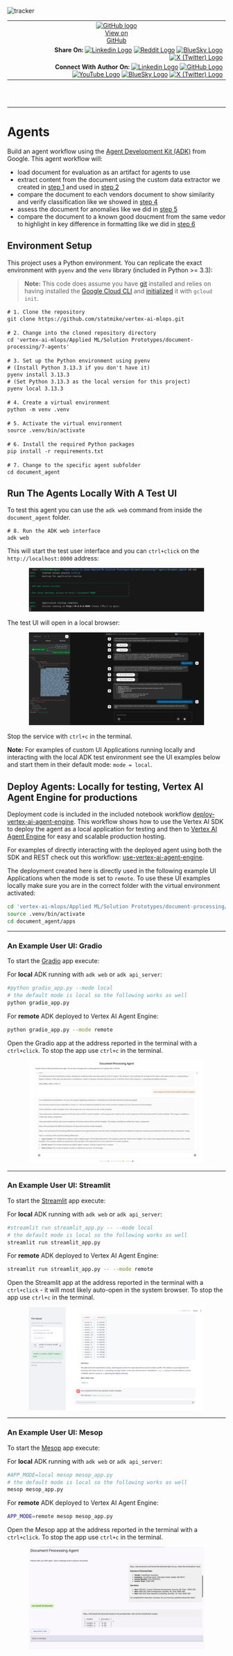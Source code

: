 ![tracker](https://us-central1-vertex-ai-mlops-369716.cloudfunctions.net/pixel-tracking?path=statmike%2Fvertex-ai-mlops%2FApplied+ML%2FSolution+Prototypes%2Fdocument-processing%2F7-agents&file=readme.md)
<!--- header table --->
<table>
<tr>     
  <td style="text-align: center">
    <a href="https://github.com/statmike/vertex-ai-mlops/blob/main/Applied%20ML/Solution%20Prototypes/document-processing/7-agents/readme.md">
      <img width="32px" src="https://www.svgrepo.com/download/217753/github.svg" alt="GitHub logo">
      <br>View on<br>GitHub
    </a>
  </td>
</tr>
<tr>
  <td style="text-align: right">
    <b>Share On: </b> 
    <a href="https://www.linkedin.com/sharing/share-offsite/?url=https%3A//github.com/statmike/vertex-ai-mlops/blob/main/Applied%20ML/Solution%20Prototypes/document-processing/7-agents/readme.md"><img src="https://upload.wikimedia.org/wikipedia/commons/8/81/LinkedIn_icon.svg" alt="Linkedin Logo" width="20px"></a> 
    <a href="https://reddit.com/submit?url=https%3A//github.com/statmike/vertex-ai-mlops/blob/main/Applied%20ML/Solution%20Prototypes/document-processing/7-agents/readme.md"><img src="https://redditinc.com/hubfs/Reddit%20Inc/Brand/Reddit_Logo.png" alt="Reddit Logo" width="20px"></a> 
    <a href="https://bsky.app/intent/compose?text=https%3A//github.com/statmike/vertex-ai-mlops/blob/main/Applied%20ML/Solution%20Prototypes/document-processing/7-agents/readme.md"><img src="https://upload.wikimedia.org/wikipedia/commons/7/7a/Bluesky_Logo.svg" alt="BlueSky Logo" width="20px"></a> 
    <a href="https://twitter.com/intent/tweet?url=https%3A//github.com/statmike/vertex-ai-mlops/blob/main/Applied%20ML/Solution%20Prototypes/document-processing/7-agents/readme.md"><img src="https://upload.wikimedia.org/wikipedia/commons/5/5a/X_icon_2.svg" alt="X (Twitter) Logo" width="20px"></a> 
  </td>
</tr>
<tr>
  <td style="text-align: right">
    <b>Connect With Author On: </b> 
    <a href="https://www.linkedin.com/in/statmike"><img src="https://upload.wikimedia.org/wikipedia/commons/8/81/LinkedIn_icon.svg" alt="Linkedin Logo" width="20px"></a>
    <a href="https://www.github.com/statmike"><img src="https://www.svgrepo.com/download/217753/github.svg" alt="GitHub Logo" width="20px"></a> 
    <a href="https://www.youtube.com/@statmike-channel"><img src="https://upload.wikimedia.org/wikipedia/commons/f/fd/YouTube_full-color_icon_%282024%29.svg" alt="YouTube Logo" width="20px"></a>
    <a href="https://bsky.app/profile/statmike.bsky.social"><img src="https://upload.wikimedia.org/wikipedia/commons/7/7a/Bluesky_Logo.svg" alt="BlueSky Logo" width="20px"></a> 
    <a href="https://x.com/statmike"><img src="https://upload.wikimedia.org/wikipedia/commons/5/5a/X_icon_2.svg" alt="X (Twitter) Logo" width="20px"></a>
  </td>
</tr>
</table><br/><br/>

---
# Agents

Build an agent workflow using the [Agent Development Kit (ADK)](https://google.github.io/adk-docs/) from Google.  This agent workflow will:
- load document for evaluation as an artifact for agents to use
- extract content from the document using the custom data extractor we created in [step 1](../1-custom-extractor.ipynb) and used in [step 2](../2-document-extraction.ipynb)
- compare the document to each vendors document to show similarity and verify classification like we showed in [step 4](../4-document-similarity.ipynb)
- assess the document for anomalies like we did in [step 5](../5-document-anomalies.ipynb)
- compare the document to a known good doucment from the same vedor to highlight in key difference in formatting like we did in [step 6](../6-document-comparison.ipynb)

## Environment Setup

This project uses a Python environment.  You can replicate the exact environment with `pyenv` and the `venv` library (included in Python >= 3.3):

> **Note:** This code does assume you have [git](https://github.com/git-guides/install-git) installed and relies on having installed the [Google Cloud CLI](https://cloud.google.com/sdk/docs/install) and [initialized](https://cloud.google.com/sdk/docs/initializing) it with `gcloud init`.

```
# 1. Clone the repository
git clone https://github.com/statmike/vertex-ai-mlops.git

# 2. Change into the cloned repository directory
cd 'vertex-ai-mlops/Applied ML/Solution Prototypes/document-processing/7-agents'

# 3. Set up the Python environment using pyenv
# (Install Python 3.13.3 if you don't have it)
pyenv install 3.13.3
# (Set Python 3.13.3 as the local version for this project)
pyenv local 3.13.3

# 4. Create a virtual environment
python -m venv .venv

# 5. Activate the virtual environment
source .venv/bin/activate

# 6. Install the required Python packages
pip install -r requirements.txt

# 7. Change to the specific agent subfolder
cd document_agent
```

## Run The Agents Locally With A Test UI

To test this agent you can use the `adk web` command from inside the `document_agent` folder.  

```
# 8. Run the ADK web interface
adk web
```

This will start the test user interface and you can `ctrl+click` on the `http://localhost:8000` address:

<div align="center">
  <img src="../resources/images/adk/adk_web.png" alt="Document Processing" width="80%"/>
</div>

The test UI will open in a local browser:

<div align="center">
  <img src="../resources/images/adk/adk_web_ui.png" alt="Document Processing" width="80%"/>
</div>

Stop the service with `ctrl+c` in the terminal.

**Note:** For examples of custom  UI Applications running locally and interacting with the local ADK test environment see the UI examples below and start them in their default mode: `mode = local`.

## Deploy Agents: Locally for testing, Vertex AI Agent Engine for productions

Deployment code is included in the included notebook workflow [deploy-vertex-ai-agent-engine](./document_agent/deploy-vertex-ai-agent-engine.ipynb).  This workflow shows how to use the Vertex AI SDK to deploy the agent as a local application for testing and then to [Vertex AI Agent Engine](https://cloud.google.com/vertex-ai/generative-ai/docs/agent-engine/overview) for easy and scalable production hosting.

For examples of directly interacting with the deployed agent using both the SDK and REST check out this workflow: [use-vertex-ai-agent-engine](./document_agent/use-vertex-ai-agent-engine.ipynb).

The deployment created here is directly used in the following example UI Applications when the mode is set to `remote`. To use these UI examples locally make sure you are in the correct folder with the virtual environment activated:

```bash
cd 'vertex-ai-mlops/Applied ML/Solution Prototypes/document-processing/7-agents'
source .venv/bin/activate
cd document_agent/apps
```

---
### An Example User UI: Gradio

To start the [Gradio](https://www.gradio.app/) app execute:

For **local** ADK running with `adk web` or `adk api_server`:
```bash
#python gradio_app.py --mode local
# the default mode is local so the following works as well
python gradio_app.py 
```

For **remote** ADK deployed to Vertex AI Agent Engine:
```bash
python gradio_app.py --mode remote
```

Open the Gradio app at the address reported in the terminal with a `ctrl+click`. To stop the app use `ctrl+c` in the terminal.

<div align="center">
  <img src="../resources/images/adk/gradio.png" alt="Document Processing App: Gradio" width="80%"/>
</div>

---
### An Example User UI: Streamlit

To start the [Streamlit](https://streamlit.io/) app execute:

For **local** ADK running with `adk web` or `adk api_server`:
```bash
#streamlit run streamlit_app.py -- --mode local
# the default mode is local so the following works as well
streamlit run streamlit_app.py
```

For **remote** ADK deployed to Vertex AI Agent Engine:
```bash
streamlit run streamlit_app.py -- --mode remote
```

Open the Streamlit app at the address reported in the terminal with a `ctrl+click` - it will most likely auto-open in the system browser. To stop the app use `ctrl+c` in the terminal.

<div align="center">
  <img src="../resources/images/adk/streamlit.png" alt="Document Processing App: Streamlit" width="80%"/>
</div>

---
### An Example User UI: Mesop

To start the [Mesop](https://mesop-dev.github.io/mesop/) app execute:

For **local** ADK running with `adk web` or `adk api_server`:
```bash
#APP_MODE=local mesop mesop_app.py
# the default mode is local so the following works as well
mesop mesop_app.py 
```

For **remote** ADK deployed to Vertex AI Agent Engine:
```bash
APP_MODE=remote mesop mesop_app.py
```

Open the Mesop app at the address reported in the terminal with a `ctrl+click`. To stop the app use `ctrl+c` in the terminal.

<div align="center">
  <img src="../resources/images/adk/mesop.png" alt="Document Processing App: Mesop" width="80%"/>
</div>

